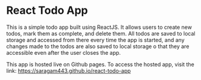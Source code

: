 # React Todo App

This is a simple todo app built using ReactJS. It allows users to create new todos, mark them as complete, and delete them. All todos are saved to local storage and accessed from there every time the app is started, and any changes made to the todos are also saved to local storage o that they are accessible even after the user closes the app.

This app is hosted live on Github pages. To access the hosted app, visit the link: https://saragam443.github.io/react-todo-app

